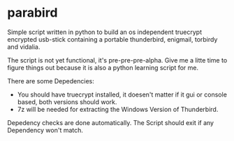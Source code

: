 parabird
========

Simple script written in python to build an os independent truecrypt encrypted usb-stick containing a portable thunderbird, enigmail, torbirdy and vidalia.

The script is not yet functional, it's pre-pre-pre-alpha. Give me a litte time to figure things out because it is also a python learning script for me.

There are some Depedencies:

* You should have truecrypt installed, it doesen't matter if it gui or console based, both versions should work.
* 7z will be needed for extracting the Windows Version of Thunderbird.

Depedency checks are done automatically. The Script should exit if any Dependency won't match.



